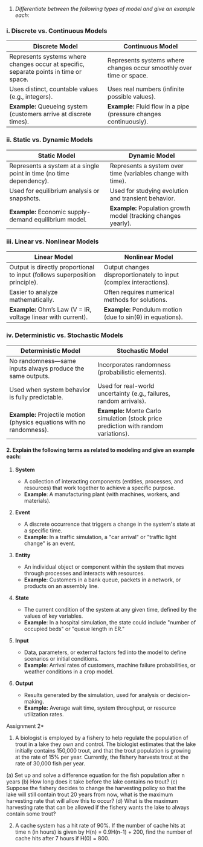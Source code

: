 
1. _Differentiate between the following types of model and give an example each:_

### **i. Discrete vs. Continuous Models**  
| **Discrete Model** | **Continuous Model** |  
|--------------------|----------------------|  
| Represents systems where changes occur at specific, separate points in time or space. | Represents systems where changes occur smoothly over time or space. |  
| Uses distinct, countable values (e.g., integers). | Uses real numbers (infinite possible values). |  
| **Example:** Queueing system (customers arrive at discrete times). | **Example:** Fluid flow in a pipe (pressure changes continuously). |  

### **ii. Static vs. Dynamic Models**  
| **Static Model** | **Dynamic Model** |  
|------------------|-------------------|  
| Represents a system at a single point in time (no time dependency). | Represents a system over time (variables change with time). |  
| Used for equilibrium analysis or snapshots. | Used for studying evolution and transient behavior. |  
| **Example:** Economic supply-demand equilibrium model. | **Example:** Population growth model (tracking changes yearly). |  

### **iii. Linear vs. Nonlinear Models**  
| **Linear Model** | **Nonlinear Model** |  
|------------------|--------------------|  
| Output is directly proportional to input (follows superposition principle). | Output changes disproportionately to input (complex interactions). |  
| Easier to analyze mathematically. | Often requires numerical methods for solutions. |  
| **Example:** Ohm’s Law (V = IR, voltage linear with current). | **Example:** Pendulum motion (due to sin(θ) in equations). |  

### **iv. Deterministic vs. Stochastic Models**  
| **Deterministic Model**                                                | **Stochastic Model**                                                                 |     |
| ---------------------------------------------------------------------- | ------------------------------------------------------------------------------------ | --- |
| No randomness—same inputs always produce the same outputs.             | Incorporates randomness (probabilistic elements).                                    |     |
| Used when system behavior is fully predictable.                        | Used for real-world uncertainty (e.g., failures, random arrivals).                   |     |
| **Example:** Projectile motion (physics equations with no randomness). | **Example:** Monte Carlo simulation (stock price prediction with random variations). |     |

#### 2. Explain the following terms as related to modeling and give an example each:
1. **System**  
   - A collection of interacting components (entities, processes, and resources) that work together to achieve a specific purpose.  
   - **Example**: A manufacturing plant (with machines, workers, and materials).  

2. **Event**  
   - A discrete occurrence that triggers a change in the system's state at a specific time.  
   - **Example**: In a traffic simulation, a "car arrival" or "traffic light change" is an event.  

3. **Entity**  
   - An individual object or component within the system that moves through processes and interacts with resources.  
   - **Example**: Customers in a bank queue, packets in a network, or products on an assembly line.  

4. **State**  
   - The current condition of the system at any given time, defined by the values of key variables.  
   - **Example**: In a hospital simulation, the state could include "number of occupied beds" or "queue length in ER."  

5. **Input**  
   - Data, parameters, or external factors fed into the model to define scenarios or initial conditions.  
   - **Example**: Arrival rates of customers, machine failure probabilities, or weather conditions in a crop model.  

6. **Output**  
	- Results generated by the simulation, used for analysis or decision-making.  
	- **Example:** Average wait time, system throughput, or resource utilization rates.

Assignment 2*

1. A biologist is employed by a fishery to help regulate the population of trout in a lake they own and control. The biologist estimates that the lake initially contains 150,000 trout, and that the trout population is growing at the rate of 15% per year. Currently, the fishery harvests trout at the rate of 30,000 fish per year.

(a) Set up and solve a difference equation for the fish population after n years
(b) How long does it take before the lake contains no trout?
(c) Suppose the fishery decides to change the harvesting policy so that the lake will still contain trout 20 years from now, what is the maximum harvesting rate that will allow this to occur?
(d) What is the maximum harvesting rate that can be allowed if the fishery wants the lake to always contain some trout?

2. A cache system has a hit rate of 90%. If the number of cache hits at time n (in hours) is given by H(n) = 0.9H(n-1) + 200, find the number of cache hits after 7 hours if H(0) = 800.
